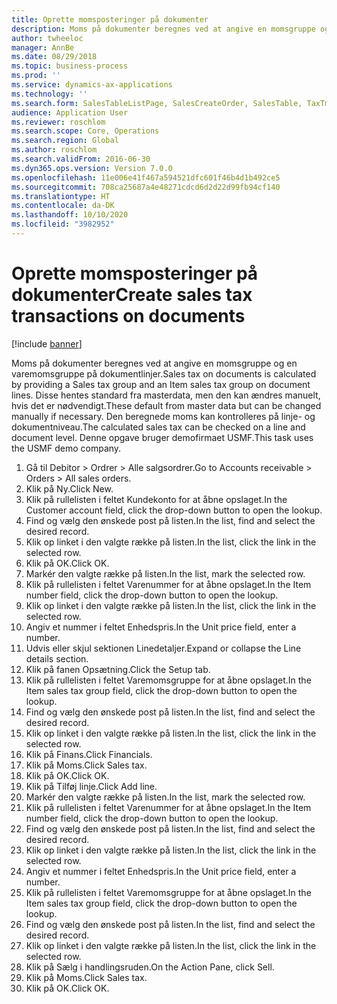 ```yaml
---
title: Oprette momsposteringer på dokumenter
description: Moms på dokumenter beregnes ved at angive en momsgruppe og en varemomsgruppe på dokumentlinjer.
author: twheeloc
manager: AnnBe
ms.date: 08/29/2018
ms.topic: business-process
ms.prod: ''
ms.service: dynamics-ax-applications
ms.technology: ''
ms.search.form: SalesTableListPage, SalesCreateOrder, SalesTable, TaxTmpWorkTrans
audience: Application User
ms.reviewer: roschlom
ms.search.scope: Core, Operations
ms.search.region: Global
ms.author: roschlom
ms.search.validFrom: 2016-06-30
ms.dyn365.ops.version: Version 7.0.0
ms.openlocfilehash: 11e006e41f467a594521dfc601f46b4d1b492ce5
ms.sourcegitcommit: 708ca25687a4e48271cdcd6d2d22d99fb94cf140
ms.translationtype: HT
ms.contentlocale: da-DK
ms.lasthandoff: 10/10/2020
ms.locfileid: "3982952"
---
```

# <a name="create-sales-tax-transactions-on-documents"></a><span data-ttu-id="d746b-103">Oprette momsposteringer på dokumenter</span><span class="sxs-lookup"><span data-stu-id="d746b-103">Create sales tax transactions on documents</span></span>

[!include [banner](../../includes/banner.md)]

<span data-ttu-id="d746b-104">Moms på dokumenter beregnes ved at angive en momsgruppe og en varemomsgruppe på dokumentlinjer.</span><span class="sxs-lookup"><span data-stu-id="d746b-104">Sales tax on documents is calculated by providing a Sales tax group and an Item sales tax group on document lines.</span></span> <span data-ttu-id="d746b-105">Disse hentes standard fra masterdata, men den kan ændres manuelt, hvis det er nødvendigt.</span><span class="sxs-lookup"><span data-stu-id="d746b-105">These default from master data but can be changed manually if necessary.</span></span> <span data-ttu-id="d746b-106">Den beregnede moms kan kontrolleres på linje- og dokumentniveau.</span><span class="sxs-lookup"><span data-stu-id="d746b-106">The calculated sales tax can be checked on a line and document level.</span></span> <span data-ttu-id="d746b-107">Denne opgave bruger demofirmaet USMF.</span><span class="sxs-lookup"><span data-stu-id="d746b-107">This task uses the USMF demo company.</span></span>

1. <span data-ttu-id="d746b-108">Gå til Debitor > Ordrer > Alle salgsordrer.</span><span class="sxs-lookup"><span data-stu-id="d746b-108">Go to Accounts receivable > Orders > All sales orders.</span></span>
2. <span data-ttu-id="d746b-109">Klik på Ny.</span><span class="sxs-lookup"><span data-stu-id="d746b-109">Click New.</span></span>
3. <span data-ttu-id="d746b-110">Klik på rullelisten i feltet Kundekonto for at åbne opslaget.</span><span class="sxs-lookup"><span data-stu-id="d746b-110">In the Customer account field, click the drop-down button to open the lookup.</span></span>
4. <span data-ttu-id="d746b-111">Find og vælg den ønskede post på listen.</span><span class="sxs-lookup"><span data-stu-id="d746b-111">In the list, find and select the desired record.</span></span>
5. <span data-ttu-id="d746b-112">Klik op linket i den valgte række på listen.</span><span class="sxs-lookup"><span data-stu-id="d746b-112">In the list, click the link in the selected row.</span></span>
6. <span data-ttu-id="d746b-113">Klik på OK.</span><span class="sxs-lookup"><span data-stu-id="d746b-113">Click OK.</span></span>
7. <span data-ttu-id="d746b-114">Markér den valgte række på listen.</span><span class="sxs-lookup"><span data-stu-id="d746b-114">In the list, mark the selected row.</span></span>
8. <span data-ttu-id="d746b-115">Klik på rullelisten i feltet Varenummer for at åbne opslaget.</span><span class="sxs-lookup"><span data-stu-id="d746b-115">In the Item number field, click the drop-down button to open the lookup.</span></span>
9. <span data-ttu-id="d746b-116">Klik op linket i den valgte række på listen.</span><span class="sxs-lookup"><span data-stu-id="d746b-116">In the list, click the link in the selected row.</span></span>
10. <span data-ttu-id="d746b-117">Angiv et nummer i feltet Enhedspris.</span><span class="sxs-lookup"><span data-stu-id="d746b-117">In the Unit price field, enter a number.</span></span>
11. <span data-ttu-id="d746b-118">Udvis eller skjul sektionen Linedetaljer.</span><span class="sxs-lookup"><span data-stu-id="d746b-118">Expand or collapse the Line details section.</span></span>
12. <span data-ttu-id="d746b-119">Klik på fanen Opsætning.</span><span class="sxs-lookup"><span data-stu-id="d746b-119">Click the Setup tab.</span></span>
13. <span data-ttu-id="d746b-120">Klik på rullelisten i feltet Varemomsgruppe for at åbne opslaget.</span><span class="sxs-lookup"><span data-stu-id="d746b-120">In the Item sales tax group field, click the drop-down button to open the lookup.</span></span>
14. <span data-ttu-id="d746b-121">Find og vælg den ønskede post på listen.</span><span class="sxs-lookup"><span data-stu-id="d746b-121">In the list, find and select the desired record.</span></span>
15. <span data-ttu-id="d746b-122">Klik op linket i den valgte række på listen.</span><span class="sxs-lookup"><span data-stu-id="d746b-122">In the list, click the link in the selected row.</span></span>
16. <span data-ttu-id="d746b-123">Klik på Finans.</span><span class="sxs-lookup"><span data-stu-id="d746b-123">Click Financials.</span></span>
17. <span data-ttu-id="d746b-124">Klik på Moms.</span><span class="sxs-lookup"><span data-stu-id="d746b-124">Click Sales tax.</span></span>
18. <span data-ttu-id="d746b-125">Klik på OK.</span><span class="sxs-lookup"><span data-stu-id="d746b-125">Click OK.</span></span>
19. <span data-ttu-id="d746b-126">Klik på Tilføj linje.</span><span class="sxs-lookup"><span data-stu-id="d746b-126">Click Add line.</span></span>
20. <span data-ttu-id="d746b-127">Markér den valgte række på listen.</span><span class="sxs-lookup"><span data-stu-id="d746b-127">In the list, mark the selected row.</span></span>
21. <span data-ttu-id="d746b-128">Klik på rullelisten i feltet Varenummer for at åbne opslaget.</span><span class="sxs-lookup"><span data-stu-id="d746b-128">In the Item number field, click the drop-down button to open the lookup.</span></span>
22. <span data-ttu-id="d746b-129">Find og vælg den ønskede post på listen.</span><span class="sxs-lookup"><span data-stu-id="d746b-129">In the list, find and select the desired record.</span></span>
23. <span data-ttu-id="d746b-130">Klik op linket i den valgte række på listen.</span><span class="sxs-lookup"><span data-stu-id="d746b-130">In the list, click the link in the selected row.</span></span>
24. <span data-ttu-id="d746b-131">Angiv et nummer i feltet Enhedspris.</span><span class="sxs-lookup"><span data-stu-id="d746b-131">In the Unit price field, enter a number.</span></span>
25. <span data-ttu-id="d746b-132">Klik på rullelisten i feltet Varemomsgruppe for at åbne opslaget.</span><span class="sxs-lookup"><span data-stu-id="d746b-132">In the Item sales tax group field, click the drop-down button to open the lookup.</span></span>
26. <span data-ttu-id="d746b-133">Find og vælg den ønskede post på listen.</span><span class="sxs-lookup"><span data-stu-id="d746b-133">In the list, find and select the desired record.</span></span>
27. <span data-ttu-id="d746b-134">Klik op linket i den valgte række på listen.</span><span class="sxs-lookup"><span data-stu-id="d746b-134">In the list, click the link in the selected row.</span></span>
28. <span data-ttu-id="d746b-135">Klik på Sælg i handlingsruden.</span><span class="sxs-lookup"><span data-stu-id="d746b-135">On the Action Pane, click Sell.</span></span>
29. <span data-ttu-id="d746b-136">Klik på Moms.</span><span class="sxs-lookup"><span data-stu-id="d746b-136">Click Sales tax.</span></span>
30. <span data-ttu-id="d746b-137">Klik på OK.</span><span class="sxs-lookup"><span data-stu-id="d746b-137">Click OK.</span></span>

